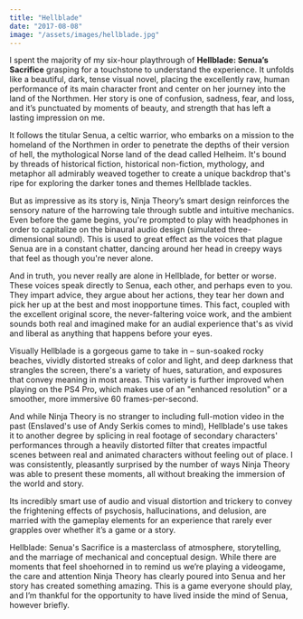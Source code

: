 ```yaml
---
title: "Hellblade"
date: "2017-08-08"
image: "/assets/images/hellblade.jpg"
---
```


I spent the majority of my six-hour playthrough of **Hellblade: Senua’s Sacrifice** grasping for a touchstone to understand the experience. It unfolds like a beautiful, dark, tense visual novel, placing the excellently raw, human performance of its main character front and center on her journey into the land of the Northmen. Her story is one of confusion, sadness, fear, and loss, and it’s punctuated by moments of beauty, and strength that has left a lasting impression on me.

It follows the titular Senua, a celtic warrior, who embarks on a mission to the homeland of the Northmen in order to penetrate the depths of their version of hell, the mythological Norse land of the dead called Helheim. It's bound by threads of historical fiction, historical non-fiction, mythology, and metaphor all admirably weaved together to create a unique backdrop that's ripe for exploring the darker tones and themes Hellblade tackles.

But as impressive as its story is, Ninja Theory’s smart design reinforces the sensory nature of the harrowing tale through subtle and intuitive mechanics. Even before the game begins, you're prompted to play with headphones in order to capitalize on the binaural audio design (simulated three-dimensional sound). This is used to great effect as the voices that plague Senua are in a constant chatter, dancing around her head in creepy ways that feel as though you're never alone.

And in truth, you never really are alone in Hellblade, for better or worse. These voices speak directly to Senua, each other, and perhaps even to you. They impart advice, they argue about her actions, they tear her down and pick her up at the best and most inopportune times. This fact, coupled with the excellent original score, the never-faltering voice work, and the ambient sounds both real and imagined make for an audial experience that's as vivid and liberal as anything that happens before your eyes.

Visually Hellblade is a gorgeous game to take in – sun-soaked rocky beaches, vividly distorted streaks of color and light, and deep darkness that strangles the screen, there's a variety of hues, saturation, and exposures that convey meaning in most areas. This variety is further improved when playing on the PS4 Pro, which makes use of an "enhanced resolution" or a smoother, more immersive 60 frames-per-second.

And while Ninja Theory is no stranger to including full-motion video in the past (Enslaved's use of Andy Serkis comes to mind), Hellblade's use takes it to another degree by splicing in real footage of secondary characters' performances through a heavily distorted filter that creates impactful scenes between real and animated characters without feeling out of place. I was consistently, pleasantly surprised by the number of ways Ninja Theory was able to present these moments, all without breaking the immersion of the world and story.

Its incredibly smart use of audio and visual distortion and trickery to convey the frightening effects of psychosis, hallucinations, and delusion, are married with the gameplay elements for an experience that rarely ever grapples over whether it’s a game or a story.

Hellblade: Senua's Sacrifice is a masterclass of atmosphere, storytelling, and the marriage of mechanical and conceptual design. While there are moments that feel shoehorned in to remind us we’re playing a videogame, the care and attention Ninja Theory has clearly poured into Senua and her story has created something amazing. This is a game everyone should play, and I’m thankful for the opportunity to have lived inside the mind of Senua, however briefly.
